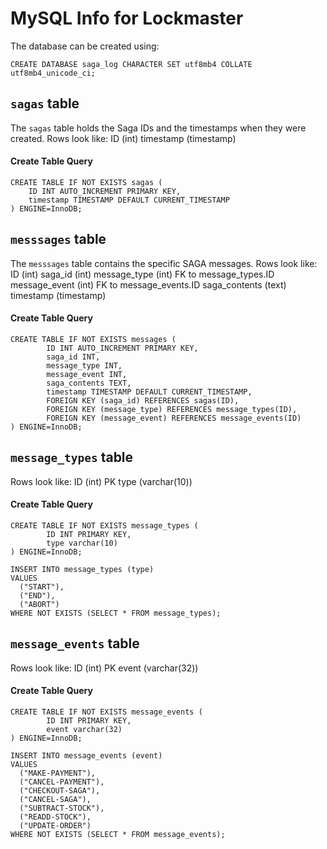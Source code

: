 # MySQL Info for Lockmaster
The database can be created using:
```
CREATE DATABASE saga_log CHARACTER SET utf8mb4 COLLATE utf8mb4_unicode_ci;
```


## `sagas` table
The `sagas` table holds the Saga IDs and the timestamps when they were created.
Rows look like:
ID (int)
timestamp (timestamp)

#### Create Table Query
```
CREATE TABLE IF NOT EXISTS sagas (
	ID INT AUTO_INCREMENT PRIMARY KEY,
	timestamp TIMESTAMP DEFAULT CURRENT_TIMESTAMP
) ENGINE=InnoDB;
```

## `messsages` table
The `messsages` table contains the specific SAGA messages.
Rows look like:
ID (int)
saga_id (int)
message_type (int) FK to message_types.ID
message_event (int) FK to message_events.ID
saga_contents (text)
timestamp (timestamp)

#### Create Table Query
```
CREATE TABLE IF NOT EXISTS messages (
        ID INT AUTO_INCREMENT PRIMARY KEY,
        saga_id INT,
        message_type INT,
        message_event INT,
        saga_contents TEXT,
        timestamp TIMESTAMP DEFAULT CURRENT_TIMESTAMP,
        FOREIGN KEY (saga_id) REFERENCES sagas(ID),
        FOREIGN KEY (message_type) REFERENCES message_types(ID),
        FOREIGN KEY (message_event) REFERENCES message_events(ID)
) ENGINE=InnoDB;
```

## `message_types` table
Rows look like:
ID (int) PK
type (varchar(10))

#### Create Table Query
```
CREATE TABLE IF NOT EXISTS message_types (
        ID INT PRIMARY KEY,
        type varchar(10)
) ENGINE=InnoDB;

INSERT INTO message_types (type)
VALUES 
  ("START"),
  ("END"),
  ("ABORT")
WHERE NOT EXISTS (SELECT * FROM message_types);
```

## `message_events` table
Rows look like:
ID (int) PK
event (varchar(32))

#### Create Table Query
```
CREATE TABLE IF NOT EXISTS message_events (
        ID INT PRIMARY KEY,
        event varchar(32)
) ENGINE=InnoDB;

INSERT INTO message_events (event)
VALUES 
  ("MAKE-PAYMENT"),
  ("CANCEL-PAYMENT"),
  ("CHECKOUT-SAGA"),
  ("CANCEL-SAGA"),
  ("SUBTRACT-STOCK"),
  ("READD-STOCK"),
  ("UPDATE-ORDER")
WHERE NOT EXISTS (SELECT * FROM message_events);
```
